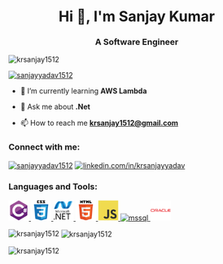 <h1 align="center">Hi 👋, I'm Sanjay Kumar</h1>
<h3 align="center">A Software Engineer</h3>

<p align="left"> <img src="https://komarev.com/ghpvc/?username=krsanjay1512&label=Profile%20views&color=0e75b6&style=flat" alt="krsanjay1512" /> </p>

<p align="left"> <a href="https://twitter.com/sanjayyadav1512" target="blank"><img src="https://img.shields.io/twitter/follow/sanjayyadav1512?logo=twitter&style=for-the-badge" alt="sanjayyadav1512" /></a> </p>

- 🌱 I’m currently learning **AWS Lambda**

- 💬 Ask me about **.Net**

- 📫 How to reach me **krsanjay1512@gmail.com**

<h3 align="left">Connect with me:</h3>
<p align="left">
<a href="https://twitter.com/sanjayyadav1512" target="blank"><img align="center" src="https://raw.githubusercontent.com/rahuldkjain/github-profile-readme-generator/master/src/images/icons/Social/twitter.svg" alt="sanjayyadav1512" height="30" width="40" /></a>
<a href="https://linkedin.com/in/linkedin.com/in/krsanjayyadav" target="blank"><img align="center" src="https://raw.githubusercontent.com/rahuldkjain/github-profile-readme-generator/master/src/images/icons/Social/linked-in-alt.svg" alt="linkedin.com/in/krsanjayyadav" height="30" width="40" /></a>
</p>

<h3 align="left">Languages and Tools:</h3>
<p align="left"> <a href="https://www.w3schools.com/cs/" target="_blank" rel="noreferrer"> <img src="https://raw.githubusercontent.com/devicons/devicon/master/icons/csharp/csharp-original.svg" alt="csharp" width="40" height="40"/> </a> <a href="https://www.w3schools.com/css/" target="_blank" rel="noreferrer"> <img src="https://raw.githubusercontent.com/devicons/devicon/master/icons/css3/css3-original-wordmark.svg" alt="css3" width="40" height="40"/> </a> <a href="https://dotnet.microsoft.com/" target="_blank" rel="noreferrer"> <img src="https://raw.githubusercontent.com/devicons/devicon/master/icons/dot-net/dot-net-original-wordmark.svg" alt="dotnet" width="40" height="40"/> </a> <a href="https://www.w3.org/html/" target="_blank" rel="noreferrer"> <img src="https://raw.githubusercontent.com/devicons/devicon/master/icons/html5/html5-original-wordmark.svg" alt="html5" width="40" height="40"/> </a> <a href="https://developer.mozilla.org/en-US/docs/Web/JavaScript" target="_blank" rel="noreferrer"> <img src="https://raw.githubusercontent.com/devicons/devicon/master/icons/javascript/javascript-original.svg" alt="javascript" width="40" height="40"/> </a> <a href="https://www.microsoft.com/en-us/sql-server" target="_blank" rel="noreferrer"> <img src="https://www.svgrepo.com/show/303229/microsoft-sql-server-logo.svg" alt="mssql" width="40" height="40"/> </a> <a href="https://www.oracle.com/" target="_blank" rel="noreferrer"> <img src="https://raw.githubusercontent.com/devicons/devicon/master/icons/oracle/oracle-original.svg" alt="oracle" width="40" height="40"/> </a> </p>

<p><img align="left" src="https://github-readme-stats.vercel.app/api/top-langs?username=krsanjay1512&show_icons=true&locale=en&layout=compact" alt="krsanjay1512" /></p>

<p>&nbsp;<img align="center" src="https://github-readme-stats.vercel.app/api?username=krsanjay1512&show_icons=true&locale=en" alt="krsanjay1512" /></p>

<p><img align="center" src="https://github-readme-streak-stats.herokuapp.com/?user=krsanjay1512&" alt="krsanjay1512" /></p>
